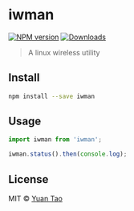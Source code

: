 # iwman
[![NPM version][npm-image]][npm-url]
[![Downloads][download-image]][npm-url]

> A linux wireless utility

## Install

```sh
npm install --save iwman
```

## Usage

```js
import iwman from 'iwman';

iwman.status().then(console.log);
```

## License

 MIT ©  [Yuan Tao](https://github.com/taoyuan)

[npm-url]: https://npmjs.org/package/iwman
[npm-image]: https://img.shields.io/npm/v/iwman.svg?style=flat

[download-image]: http://img.shields.io/npm/dm/iwman.svg?style=flat

